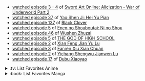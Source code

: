 
<!-- anilist_activity starts -->
* [watched episode 3 - 4](https://anilist.co/activity/105443579) of [Sword Art Online: Alicization - War of Underworld Part 2](https://anilist.co/anime/114308)
* [watched episode 37](https://anilist.co/activity/105435666) of [Yao Shen Ji: Hei Yu Pian](https://anilist.co/anime/116964)
* [watched episode 137](https://anilist.co/activity/105230725) of [Black Clover](https://anilist.co/anime/97940)
* [watched episode 5](https://anilist.co/activity/105216638) of [Enen no Shouboutai: Ni no Shou](https://anilist.co/anime/114236)
* [watched episode 46](https://anilist.co/activity/105211512) of [Wushen Zhuzai](https://anilist.co/anime/117168)
* [watched episode 5](https://anilist.co/activity/105117386) of [THE GOD OF HIGH SCHOOL](https://anilist.co/anime/116006)
* [watched episode 2](https://anilist.co/activity/105062460) of [Xian Feng Jian Yu Lu](https://anilist.co/anime/120301)
* [watched episode 3](https://anilist.co/activity/105062278) of [Fanren Xiu Xian Chuan](https://anilist.co/anime/115844)
* [watched episode 2](https://anilist.co/activity/105061664) of [Yichang Shengwu Jianwen Lu](https://anilist.co/anime/108146)
* [watched episode 17](https://anilist.co/activity/104939923) of [Dubu Xiaoyao](https://anilist.co/anime/119927)
<!-- anilist_activity ends -->

</details>

<details>
<summary>:tv: List Favorites Anime</summary>
  
<!-- favorites_anime starts -->
* [Ze Tian Ji](https://anilist.co/anime/101409)
* [Ze Tian Ji 2](https://anilist.co/anime/102165)
* [Ze Tian Ji 3](https://anilist.co/anime/102166)
* [Ze Tian Ji 4](https://anilist.co/anime/108986)
* [Ze Tian Ji 5](https://anilist.co/anime/115839)
* [Toaru Majutsu no Index](https://anilist.co/anime/4654)
* [Toaru Majutsu no Index II](https://anilist.co/anime/8937)
* [Toaru Majutsu no Index III](https://anilist.co/anime/100185)
* [Toaru Kagaku no Railgun](https://anilist.co/anime/6213)
* [Toaru Kagaku no Railgun S](https://anilist.co/anime/16049)
* [Toaru Kagaku no Railgun T](https://anilist.co/anime/104462)
* [Ling Jian Zun](https://anilist.co/anime/107882)
* [Ling Jian Zun 2](https://anilist.co/anime/116137)
* [Ling Jian Zun 3](https://anilist.co/anime/116138)
* [Ling Jian Zun 4](https://anilist.co/anime/120272)
* [Doupo Cangqiong](https://anilist.co/anime/102464)
* [Doupo Cangqiong 2](https://anilist.co/anime/102463)
* [Doupo Cangqiong 3](https://anilist.co/anime/104922)
* [World Trigger](https://anilist.co/anime/20729)
* [World Trigger 2](https://anilist.co/anime/114087)
* [Mahouka Koukou no Rettousei](https://anilist.co/anime/20458)
* [Mahouka Koukou no Rettousei: Raihousha-hen](https://anilist.co/anime/112300)
* [Tong Ling Fei](https://anilist.co/anime/99935)
* [Shu Ling Ji](https://anilist.co/anime/119945)
* [Quanzhi Fashi](https://anilist.co/anime/99200)
<!-- favorites_anime ends -->

</details>

<details>
<summary>:book: List Favorites Manga</summary>
